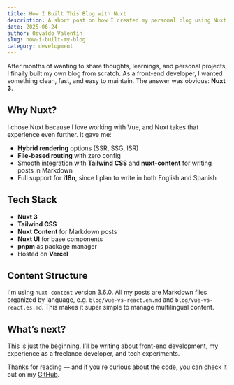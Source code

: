 ```yaml
---
title: How I Built This Blog with Nuxt
description: A short post on how I created my personal blog using Nuxt 3, Tailwind CSS, and Nuxt Content.
date: 2025-06-24
author: Osvaldo Valentín
slug: how-i-built-my-blog
category: development
---
```


After months of wanting to share thoughts, learnings, and personal projects, I finally built my own blog from scratch. As a front-end developer, I wanted something clean, fast, and easy to maintain. The answer was obvious: **Nuxt 3**.

## Why Nuxt?

I chose Nuxt because I love working with Vue, and Nuxt takes that experience even further. It gave me:

- **Hybrid rendering** options (SSR, SSG, ISR)
- **File-based routing** with zero config
- Smooth integration with **Tailwind CSS** and **nuxt-content** for writing posts in Markdown
- Full support for **i18n**, since I plan to write in both English and Spanish

## Tech Stack

- **Nuxt 3**  
- **Tailwind CSS**  
- **Nuxt Content** for Markdown posts  
- **Nuxt UI** for base components  
- **pnpm** as package manager  
- Hosted on **Vercel**

## Content Structure

I'm using `nuxt-content` version 3.6.0. All my posts are Markdown files organized by language, e.g. `blog/vue-vs-react.en.md` and `blog/vue-vs-react.es.md`. This makes it super simple to manage multilingual content.

## What’s next?

This is just the beginning. I’ll be writing about front-end development, my experience as a freelance developer, and tech experiments.

Thanks for reading — and if you're curious about the code, you can check it out on my [GitHub](https://github.com/ValentinOsvaldo).
